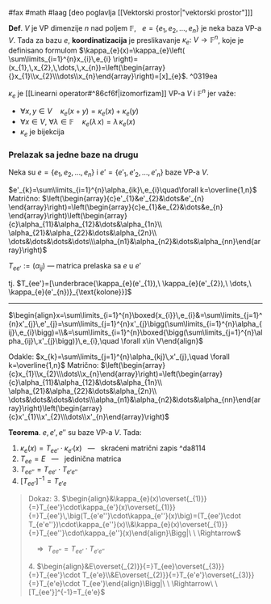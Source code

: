 #fax #math #laag [deo poglavlja [[Vektorski prostor|"vektorski prostor"]]]
$\:$

**Def**. $V$ je VP dimenzije $n$ nad poljem $\mathbb{F}$, $\:$ $e=\{ e_{1},\,e_{2},\,\dots,\,e_{n} \}$ je neka baza VP-a $V$. Tada za bazu $e$, **koordinatizacija** je preslikavanje $\kappa_{e}:\ V\to \mathbb{F}^{n}$, koje je definisano formulom $\kappa_{e}(x)=\kappa_{e}\left( \sum\limits_{i=1}^{n}x_{i}\,e_{i} \right)=(x_{1},\,x_{2},\,\dots,\,x_{n})=\left(\begin{array}{}x_{1}\\x_{2}\\\dots\\x_{n}\end{array}\right)=[x]_{e}$. ^0319ea

$\kappa_{e}$ je [[Linearni operator#^86cf6f|izomorfizam]] VP-a $V$ i $\mathbb{F}^{n}$ jer važe:
- $\forall x,\,y\in V\quad \kappa_{e}(x+y)=\kappa_{e}(x)+\kappa_{e}(y)$
- $\forall x\in V,\ \forall \lambda\in \mathbb{F}\quad \kappa_{e}(\lambda\,x)=\lambda\,\kappa_{e}(x)$
- $\kappa_{e}$ je bijekcija

### Prelazak sa jedne baze na drugu
Neka su $e= \{e_{1},\,e_{2},\,\dots,\,e_{n}\}$ i $e'= \{e'_{1},\,e'_{2},\,\dots,\,e'_{n}\}$ baze VP-a $V$.

$e'_{k}=\sum\limits_{i=1}^{n}\alpha_{ik}\,e_{i}\quad\forall k=\overline{1,n}$
Matrično:
$\left(\begin{array}{c}e'_{1}&e'_{2}&\dots&e'_{n}  \end{array}\right)=\left(\begin{array}{c}e_{1}&e_{2}&\dots&e_{n}  \end{array}\right)\left(\begin{array}{c}\alpha_{11}&\alpha_{12}&\dots&\alpha_{1n}\\ \alpha_{21}&\alpha_{22}&\dots&\alpha_{2n}\\ \dots&\dots&\dots&\dots\\\alpha_{n1}&\alpha_{n2}&\dots&\alpha_{nn}\end{array}\right)$

$T_{ee'}:=(\alpha_{ij})$ — matrica prelaska sa $e$ u $e'$

tj. $T_{ee'}=[\underbrace{\kappa_{e}(e'_{1}),\ \kappa_{e}(e'_{2}),\ \dots,\ \kappa_{e}(e'_{n})}_{\text{kolone}}]$
$\:$
___
$\begin{align}x=\sum\limits_{i=1}^{n}\boxed{x_{i}}\,e_{i}&=\sum\limits_{j=1}^{n}x'_{j}\,e'_{j}=\sum\limits_{j=1}^{n}x'_{j}\bigg(\sum\limits_{i=1}^{n}\alpha_{ij}\,e_{i}\bigg)=\\&=\sum\limits_{i=1}^{n}\boxed{\bigg(\sum\limits_{j=1}^{n}\alpha_{ij}\,x'_{j}\bigg)}\,e_{i},\quad \forall x\in V\end{align}$

Odakle: $x_{k}=\sum\limits_{j=1}^{n}\alpha_{kj}\,x'_{j},\quad \forall k=\overline{1,n}$
Matrično:
$\left(\begin{array}{c}x_{1}\\x_{2}\\\dots\\x_{n}\end{array}\right)=\left(\begin{array}{c}\alpha_{11}&\alpha_{12}&\dots&\alpha_{1n}\\ \alpha_{21}&\alpha_{22}&\dots&\alpha_{2n}\\ \dots&\dots&\dots&\dots\\\alpha_{n1}&\alpha_{n2}&\dots&\alpha_{nn}\end{array}\right)\left(\begin{array}{c}x'_{1}\\x'_{2}\\\dots\\x'_{n}\end{array}\right)$
$\:$

**Teorema**. $e,\,e',\,e''$ su baze VP-a $V$. Tada:
1. $\kappa_{e}(x)=T_{ee'}\cdot\kappa_{e'}(x)\ \:$ — $\ \:$skraćeni matrični zapis ^da8114
2. $T_{ee} = E\ \:$ — $\ \:$jedinična matrica
3. $T_{ee''}=T_{ee'}\cdot T_{e'e''}$
4. $[T_{ee'}]^{-1}=T_{e'e}$

> Dokaz:
> 3\. $\begin{align}&\kappa_{e}(x)\overset{_{1)}}{=}T_{ee'}\cdot\kappa_{e'}(x)\overset{_{1)}}{=}T_{ee'}\,\big(T_{e'e''}\cdot\kappa_{e''}(x)\big)=(T_{ee'}\cdot T_{e'e''})\cdot\kappa_{e''}(x)\\&\kappa_{e}(x)\overset{_{1)}}{=}T_{ee''}\cdot\kappa_{e''}(x)\end{align}\Bigg|\ \ \Rightarrow$
>    
>    $\quad\Rightarrow\ \ T_{ee''}=T_{ee'}\cdot T_{e'e''}$
>    
>    4\. $\begin{align}&E\overset{_{2)}}{=}T_{ee}\overset{_{3)}}{=}T_{ee'}\cdot T_{e'e}\\&E\overset{_{2)}}{=}T_{e'e'}\overset{_{3)}}{=}T_{e'e}\cdot T_{ee'}\end{align}\Bigg|\ \ \Rightarrow\ \ [T_{ee'}]^{-1}=T_{e'e}$
